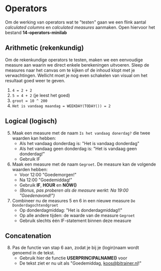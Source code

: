 # Operators

Om de werking van operators wat te "testen" gaan we een flink aantal *calculated columns* en *calculated measures* aanmaken. Open hiervoor het bestand **14-operators-minilab**

## Arithmetic (rekenkundig)

Om de rekenkundige operators te testen, maken we een eenvoudige measure aan waarin we direct enkele berekeningen uitvoeren. Sleep de measures naar het canvas om te kijken of de inhoud klopt met je verwachtingen. Wellicht moet je nog even schakelen van visual om het resultaat goed weer te geven.

1. `4 = 2 + 2`
2. `5 = 4 + 2` (je leest het goed)
3. `groot = 10 ^ 200`
4. `Het is vandaag maandag = WEEKDAY(TODAY()) = 2`

## Logical (logisch)

5. Maak een measure met de naam `Is het vandaag donerdag?` die twee waarden kan hebben:
   * Als het vandaag donderdag is: "Het is vandaag donderdag"
   * Als het vandaag geen donderdag is: "Het is vandaag geen donderdag!"
   * Gebruik IF
6. Maak een measure met de naam `Gegroet`. De measure kan de volgende waarden hebben:
   * Voor 12:00 "Goedemorgen!"
   * Na 12:00 "Goedemiddag!"
   * Gebruik **IF**, **HOUR** en **NOW()**
   * *(Bonus, pas proberen als de measure werkt: Na 19:00 "Goedenavond!")*
7. Combineer nu de measures 5 en 6 in een nieuwe measure `De Donderdagochtendgroet`
   * Op donderdagmiddag: "Het is donderdagmiddag!!"
   * Op alle andere tijden: de waarde van de measure `Gegroet`
   * Gebruik slechts één IF-statement binnen deze measure

## Concatenation

8. Pas de functie van stap 6 aan, zodat je bij je (login)naam wordt genoemd in de tekst.
   * Gebruik hier de functie **USERPRINCIPALNAME()** voor
   * De tekst ziet er nu uit als "Goedemiddag, koos@bitrainer.nl!"
